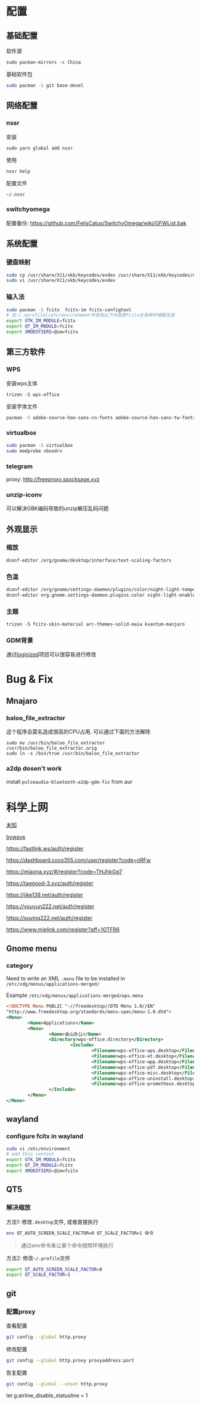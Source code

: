 # 配置

## 基础配置

软件源

```shell
sudo pacman-mirrors -c China
```

基础软件包

```sh
sudo pacman -S git base-devel
```

## 网络配置

### nssr

安装

```shell
sudo yarn global add nssr
```

使用

```shell
nssr help
```

配置文件

```shell
~/.nssr
```

### switchyomega

配置备份: https://github.com/FelisCatus/SwitchyOmega/wiki/GFWList.bak

## 系统配置

### 键盘映射

``` sh
sudo cp /usr/share/X11/xkb/keycodes/evdev /usr/share/X11/xkb/keycodes/evdev.back
sudo vi /usr/share/X11/xkb/keycodes/evdev
```

### 输入法

````sh
sudo pacman -S fcitx  fcitx-im fcitx-configtool
# 在~/.xprofile(/etc/environment中添加以下内容使fcitx在各种环境都生效
export GTK_IM_MODULE=fcitx
export QT_IM_MODULE=fcitx
export XMODIFIERS=@im=fcitx
````

## 第三方软件

### WPS

安装wps主体

```
trizen -S wps-office
```

安装字体文件

```sh
pacman -S adobe-source-han-sans-cn-fonts adobe-source-han-sans-tw-fonts adobe-source-han-serif-cn-fonts adobe-source-han-serif-tw-fonts
```

### virtualbox

```sh
sudo pacman -S virtualbox
sudo modprobe vboxdrv
```

### telegram

proxy: http://freeproxy.ssocksage.xyz

### unzip-iconv

可以解决GBK编码导致的unzip解压乱码问题

## 外观显示

### 缩放

```sh
dconf-editor /org/gnome/desktop/interface/text-scaling-factors
```

### 色温

```sh
dconf-editor /org/gnome/settings-daemon/plugins/color/night-light-temperature
dconf-editor org.gnome.settings-daemon.plugins.color night-light-enabled true
```

### 主题

```
trizen -S fcitx-skin-material arc-themes-solid-maia kvantum-manjaro
```

### GDM背景

通过[loginized](https://github.com/juhaku/loginized)项目可以很容易进行修改

# Bug & Fix

## Mnajaro

### baloo_file_extractor

这个程序会莫名造成很高的CPU占用, 可以通过下面的方法解除

```shell
sudo mv /usr/bin/baloo_file_extractor /usr/bin/baloo_file_extractor.orig
sudo ln -s /bin/true /usr/bin/baloo_file_extractor
```

### a2dp dosen't work

install `pulseaudio-bluetooth-a2dp-gdm-fix` from aur

# 科学上网

[未知](https://subscribe.lakeheart.co/link/f7PrPsTZLIlaZWcl)

[bywave](https://bywave.io/)

https://fastlink.ws/auth/register

https://dashboard.coco355.com/user/register?code=nRFw

https://miaona.xyz/#/register?code=THJhkGg7

https://taggood-3.xyz/auth/register

https://jike138.net/auth/register

https://youyun222.net/auth/register

https://suying222.net/auth/register

https://www.mielink.com/register?aff=1GTFR6

## Gnome menu 

### category

Need to write an XML `.menu` file to be installed in `/etc/xdg/menus/applications-merged/`

Example `/etc/xdg/menus/applications-merged/wps.menu`

```xml
<!DOCTYPE Menu PUBLIC "-//freedesktop//DTD Menu 1.0//EN"
"http://www.freedesktop.org/standards/menu-spec/menu-1.0.dtd">
<Menu>
        <Name>Applications</Name>
        <Menu>
                <Name>金山办公</Name>
                <Directory>wps-office.directory</Directory>
                        <Include>
                                <Filename>wps-office-wps.desktop</Filename>
                                <Filename>wps-office-et.desktop</Filename>
                                <Filename>wps-office-wpp.desktop</Filename>
                                <Filename>wps-office-pdf.desktop</Filename>
                                <Filename>wps-office-misc.desktop</Filename>
                                <Filename>wps-office-uninstall.desktop</Filename>
                                <Filename>wps-office-prometheus.desktop</Filename>      
                </Include>
        </Menu>
</Menu>
```

## wayland

### configure fcitx in wayland

```sh
sudo vi /etc/environment
# add this content
export GTK_IM_MODULE=fcitx
export QT_IM_MODULE=fcitx
export XMODIFIERS=@im=fcitx
```

## QT5

### 解决缩放

方法1: 修改`.desktop`文件, 或者直接执行

```sh
env QT_AUTO_SCREEN_SCALE_FACTOR=0 QT_SCALE_FACTOR=1 命令
```

> 通过env命令来让某个命令按照环境执行

方法2: 修改`~/.profile`文件

```sh
export QT_AUTO_SCREEN_SCALE_FACTOR=0
export QT_SCALE_FACTOR=1
```

## git

### 配置proxy

查看配置

```sh
git config --global http.proxy
```

修改配置

```sh
git config --global http.proxy proxyaddress:port
```

恢复配置

```sh
git config --global --unset http.proxy
```

let g:airline_disable_statusline = 1